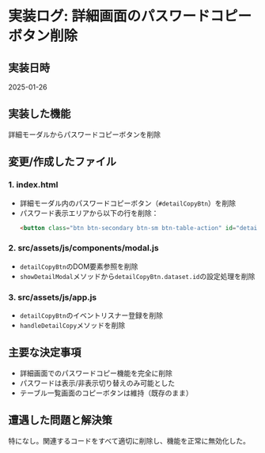 # 実装ログ: 詳細画面のパスワードコピーボタン削除

## 実装日時
2025-01-26

## 実装した機能
詳細モーダルからパスワードコピーボタンを削除

## 変更/作成したファイル

### 1. index.html
- 詳細モーダル内のパスワードコピーボタン（`#detailCopyBtn`）を削除
- パスワード表示エリアから以下の行を削除：
  ```html
  <button class="btn btn-secondary btn-sm btn-table-action" id="detailCopyBtn">📋 コピー</button>
  ```

### 2. src/assets/js/components/modal.js
- `detailCopyBtn`のDOM要素参照を削除
- `showDetailModal`メソッドから`detailCopyBtn.dataset.id`の設定処理を削除

### 3. src/assets/js/app.js
- `detailCopyBtn`のイベントリスナー登録を削除
- `handleDetailCopy`メソッドを削除

## 主要な決定事項
- 詳細画面でのパスワードコピー機能を完全に削除
- パスワードは表示/非表示切り替えのみ可能とした
- テーブル一覧画面のコピーボタンは維持（既存のまま）

## 遭遇した問題と解決策
特になし。関連するコードをすべて適切に削除し、機能を正常に無効化した。